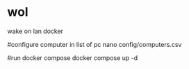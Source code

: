 # wol
wake on lan docker

#configure computer in list of pc 
nano config/computers.csv

#run docker compose
docker compose up -d
